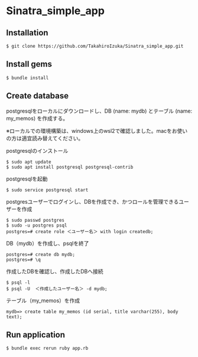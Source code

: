# Sinatra_simple_app

## Installation
```angular2html
$ git clone https://github.com/TakahiroIzuka/Sinatra_simple_app.git
```

## Install gems
```angular2html
$ bundle install
```

## Create database
postgresqlをローカルにダウンロードし、DB (name: mydb) とテーブル (name: my_memos) を作成する。

※ローカルでの環境構築は、windows上のwsl2で確認しました。macをお使いの方は適宜読み替えてください。


postgresqlのインストール
```angular2html
$ sudo apt update
$ sudo apt install postgresql postgresql-contrib
```

postgresqlを起動
```angular2html
$ sudo service postgresql start
```

postgresユーザーでログインし、DBを作成でき、かつロールを管理できるユーザーを作成
```angular2html
$ sudo passwd postgres
$ sudo -u postgres psql
postgres=# create role ＜ユーザー名＞ with login createdb;
```

DB（mydb）を作成し、psqlを終了
```angular2html
postgres=# create db mydb;
postgres=# \q
```

作成したDBを確認し、作成したDBへ接続
```angular2html
$ psql -l
$ psql -U  ＜作成したユーザー名＞ -d mydb;
```

テーブル（my_memos）を作成
```angular2html
mydb=> create table my_memos (id serial, title varchar(255), body text);
```

## Run application
```angular2html
$ bundle exec rerun ruby app.rb
```
